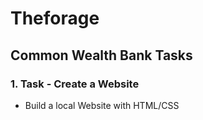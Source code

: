 # Theforage

## Common Wealth Bank Tasks

### 1. Task - Create a Website

- Build a local Website with HTML/CSS
